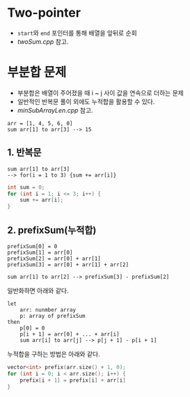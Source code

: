 # Two-pointer

- `start`와 `end` 포인터를 통해 배열을 앞뒤로 순회
- *twoSum.cpp* 참고.

# 부분합 문제

- 부분합은 배열이 주어졌을 때 i ~ j 사이 값을 연속으로 더하는 문제
- 일반적인 반복문 풀이 외에도 누적합을 활용할 수 있다.
- *minSubArrayLen.cpp* 참고.

```
arr = [1, 4, 5, 6, 0]
sum arr[1] to arr[3] --> 15
```

## 1. 반복문

```
sum arr[1] to arr[3]
--> for(i = 1 to 3) {sum += arr[i]}
```

```cpp
int sum = 0;
for (int i = 1; i <= 3; i++) {
    sum += arr[i];
}
```

## 2. prefixSum(누적합)

```
prefixSum[0] = 0
prefixSum[1] = arr[0]
prefixSum[2] = arr[0] + arr[1]
prefixSum[3] = arr[0] + arr[1] + arr[2]

sum arr[1] to arr[2] --> prefixSum[3] - prefixSum[2]
```

일반화하면 아래와 같다.

```
let 
    arr: nunmber array
    p: array of prefixSum
then
    p[0] = 0
    p[i + 1] = arr[0] + ... + arr[i]
    sum arr[i] to arr[j] --> p[j + 1] - p[i + 1]
```

누적합을 구하는 방법은 아래와 같다.

```cpp
vector<int> prefix(arr.size() + 1, 0);
for (int i = 0; i < arr.size(); i++) {
    prefix[i + 1] = prefix[i] + arr[i]
}
```